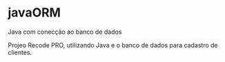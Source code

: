 # javaORM
Java com conecção ao banco de dados


Projeo Recode PRO, utilizando Java e o banco de dados para cadastro de clientes. 
